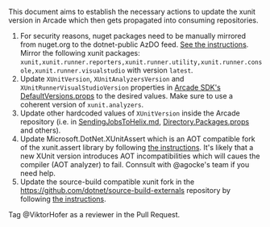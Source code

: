 This document aims to establish the necessary actions to update the xunit version in Arcade which then gets propagated into consuming repositories.

1. For security reasons, nuget packages need to be manually mirrored from nuget.org to the dotnet-public AzDO feed. [See the instructions](/Documentation/MirroringPackages.md). Mirror the following xunit packages: `xunit,xunit.runner.reporters,xunit.runner.utility,xunit.runner.console,xunit.runner.visualstudio` with version `latest`.
2. Update `XUnitVersion`, `XUnitAnalyzersVersion` and `XUnitRunnerVisualStudioVersion` properties in [Arcade SDK's DefaultVersions.props](/src/Microsoft.DotNet.Arcade.Sdk/tools/DefaultVersions.props) to the desired values. Make sure to use a coherent version of `xunit.analyzers`.
3. Update other hardcoded values of `XUnitVersion` inside the Arcade repository (i.e. in [SendingJobsToHelix.md](/Documentation/AzureDevOps/SendingJobsToHelix.md), [Directory.Packages.props](/Directory.Packages.props) and others).
4. Update Microsoft.DotNet.XUnitAssert which is an AOT compatible fork of the xunit.assert library by following [the instructions](/src/Microsoft.DotNet.XUnitAssert/README.md). It's likely that a new XUnit version introduces AOT incompatibilities which will caues the compiler (AOT analyzer) to fail. Connsult with @agocke's team if you need help.
5. Update the source-build compatible xunit fork in the https://github.com/dotnet/source-build-externals repository by following [the instructions](https://github.com/dotnet/source-build-externals?tab=readme-ov-file#updating-an-external-component-to-a-newer-version).

Tag @ViktorHofer as a reviewer in the Pull Request.
